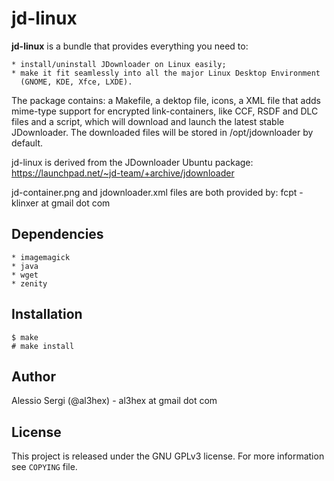 jd-linux
========

**jd-linux** is a bundle that provides everything you need to:

    * install/uninstall JDownloader on Linux easily;
    * make it fit seamlessly into all the major Linux Desktop Environment
      (GNOME, KDE, Xfce, LXDE).

The package contains: a Makefile, a dektop file, icons, a XML file that adds
mime-type support for encrypted link-containers, like CCF, RSDF and DLC files
and a script, which will download and launch the latest stable JDownloader.
The downloaded files will be stored in /opt/jdownloader by default.

jd-linux is derived from the JDownloader Ubuntu package:
    https://launchpad.net/~jd-team/+archive/jdownloader

jd-container.png and jdownloader.xml files are both provided by:
    fcpt - klinxer at gmail dot com

Dependencies
------------

    * imagemagick
    * java
    * wget
    * zenity

Installation
------------

    $ make
    # make install

Author
------

Alessio Sergi (@al3hex) - al3hex at gmail dot com

License
-------

This project is released under the GNU GPLv3 license.
For more information see `COPYING` file.

